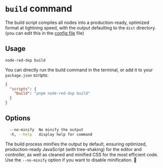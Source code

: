 # `build` command

The build script compiles all nodes into a production-ready, optimized format at lightning speed, 
with the output defaulting to the `dist` directory. (you can edit this in the [config file](../config-file.md) file)

## Usage

```bash
node-red-dxp build
```

You can directly run the build command in the terminal, or add it to your `package.json` scripts:

```json
{
  "scripts": {
    "build": "pnpm node-red-dxp build"
  }
}
```

## Options

```bash
  --no-minify  No minify the output
  -h, --help   display help for command
```

The build process minifies the output by default, ensuring optimized, production-ready JavaScript (with tree-shaking) for the editor and controller, as well as cleaned and minified CSS for the most efficient code.
Use the `--no-minify` option if you want to disable minification. 🚀
